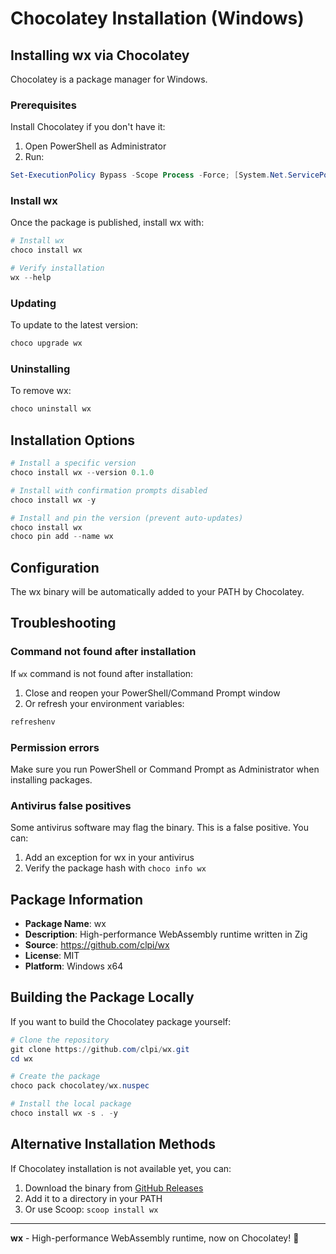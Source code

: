 # Chocolatey Installation (Windows)

## Installing wx via Chocolatey

Chocolatey is a package manager for Windows.

### Prerequisites

Install Chocolatey if you don't have it:

1. Open PowerShell as Administrator
2. Run:

```powershell
Set-ExecutionPolicy Bypass -Scope Process -Force; [System.Net.ServicePointManager]::SecurityProtocol = [System.Net.ServicePointManager]::SecurityProtocol -bor 3072; iex ((New-Object System.Net.WebClient).DownloadString('https://community.chocolatey.org/install.ps1'))
```

### Install wx

Once the package is published, install wx with:

```powershell
# Install wx
choco install wx

# Verify installation
wx --help
```

### Updating

To update to the latest version:

```powershell
choco upgrade wx
```

### Uninstalling

To remove wx:

```powershell
choco uninstall wx
```

## Installation Options

```powershell
# Install a specific version
choco install wx --version 0.1.0

# Install with confirmation prompts disabled
choco install wx -y

# Install and pin the version (prevent auto-updates)
choco install wx
choco pin add --name wx
```

## Configuration

The wx binary will be automatically added to your PATH by Chocolatey.

## Troubleshooting

### Command not found after installation

If `wx` command is not found after installation:

1. Close and reopen your PowerShell/Command Prompt window
2. Or refresh your environment variables:

```powershell
refreshenv
```

### Permission errors

Make sure you run PowerShell or Command Prompt as Administrator when installing packages.

### Antivirus false positives

Some antivirus software may flag the binary. This is a false positive. You can:
1. Add an exception for wx in your antivirus
2. Verify the package hash with `choco info wx`

## Package Information

- **Package Name**: wx
- **Description**: High-performance WebAssembly runtime written in Zig
- **Source**: https://github.com/clpi/wx
- **License**: MIT
- **Platform**: Windows x64

## Building the Package Locally

If you want to build the Chocolatey package yourself:

```powershell
# Clone the repository
git clone https://github.com/clpi/wx.git
cd wx

# Create the package
choco pack chocolatey/wx.nuspec

# Install the local package
choco install wx -s . -y
```

## Alternative Installation Methods

If Chocolatey installation is not available yet, you can:

1. Download the binary from [GitHub Releases](https://github.com/clpi/wx/releases)
2. Add it to a directory in your PATH
3. Or use Scoop: `scoop install wx`

---

**wx** - High-performance WebAssembly runtime, now on Chocolatey! 🍫
